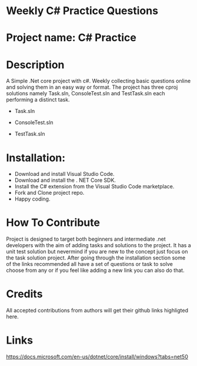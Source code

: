 # Weekly C# Practice Questions

# Project name: C# Practice

# Description 
A Simple .Net core project with c#. Weekly collecting basic questions online and solving them in an easy way or format. The project has three cproj solutions namely Task.sln, ConsoleTest.sln and TestTask.sln each performing a distinct task.

 - Task.sln

- ConsoleTest.sln

- TestTask.sln

# Installation: 
- Download and install Visual Studio Code.
- Download and install the . NET Core SDK.
- Install the C# extension from the Visual Studio Code marketplace.
- Fork and Clone project repo.
- Happy coding.

# How To Contribute
Project is designed to target both beginners and intermediate .net developers with the aim of adding tasks and solutions to the project. It has a unit test solution but nevermind if you are new to the concept just focus on the task solution project. After going through the installation section some of the links recommended all have a set of questions or task to solve choose from any or if you feel like adding a new link you can also do that.


# Credits
All accepted contributions from authors will get their github links highligted here. 

# Links
https://docs.microsoft.com/en-us/dotnet/core/install/windows?tabs=net50
